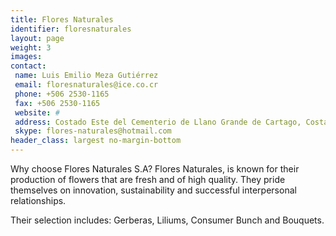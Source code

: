 ```yaml
---
title: Flores Naturales
identifier: floresnaturales
layout: page
weight: 3
images:
contact:
 name: Luis Emilio Meza Gutiérrez
 email: floresnaturales@ice.co.cr
 phone: +506 2530-1165
 fax: +506 2530-1165
 website: #
 address: Costado Este del Cementerio de Llano Grande de Cartago, Costa Rica
 skype: flores-naturales@hotmail.com
header_class: largest no-margin-bottom
---
```

Why choose Flores Naturales S.A? Flores Naturales, is known for their production of flowers that are fresh and of high quality. They pride themselves on innovation, sustainability and successful interpersonal relationships.

Their selection includes: Gerberas, Liliums, Consumer Bunch and Bouquets.

